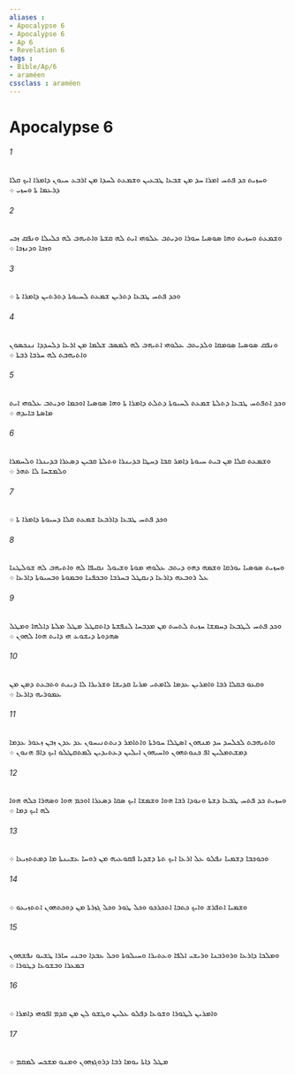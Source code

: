 ```yaml
---
aliases : 
- Apocalypse 6
- Apocalypse 6
- Ap 6
- Revelation 6
tags : 
- Bible/Ap/6
- araméen
cssclass : araméen
---
```


# Apocalypse 6

###### 1
ܘܚܙܝܬ ܟܕ ܦܬܚ ܐܡܪܐ ܚܕ ܡܢ ܫܒܥܐ ܛܒܥܝܢ ܘܫܡܥܬ ܠܚܕܐ ܡܢ ܐܪܒܥ ܚܝܘܢ ܕܐܡܪܐ ܐܝܟ ܩܠܐ ܕܪܥܡܐ ܬܐ ܘܚܙܝ ܀
###### 2
ܘܫܡܥܬ ܘܚܙܝܬ ܘܗܐ ܤܘܤܝܐ ܚܘܪܐ ܘܕܝܬܒ ܥܠܘܗܝ ܐܝܬ ܠܗ ܩܫܬܐ ܘܐܬܝܗܒ ܠܗ ܟܠܝܠܐ ܘܢܦܩ ܙܟܝ ܘܙܟܐ ܘܕܢܙܟܐ ܀
###### 3
ܘܟܕ ܦܬܚ ܛܒܥܐ ܕܬܪܝܢ ܫܡܥܬ ܠܚܝܘܬܐ ܕܬܪܬܝܢ ܕܐܡܪܐ ܬܐ ܀
###### 4
ܘܢܦܩ ܤܘܤܝܐ ܤܘܡܩܐ ܘܠܕܝܬܒ ܥܠܘܗܝ ܐܬܝܗܒ ܠܗ ܠܡܤܒ ܫܠܡܐ ܡܢ ܐܪܥܐ ܕܠܚܕܕܐ ܢܢܟܤܘܢ ܘܐܬܝܗܒܬ ܠܗ ܚܪܒܐ ܪܒܬܐ ܀
###### 5
ܘܟܕ ܐܬܦܬܚ ܛܒܥܐ ܕܬܠܬܐ ܫܡܥܬ ܠܚܝܘܬܐ ܕܬܠܬ ܕܐܡܪܐ ܬܐ ܘܗܐ ܤܘܤܝܐ ܐܘܟܡܐ ܘܕܝܬܒ ܥܠܘܗܝ ܐܝܬ ܡܐܤܬܐ ܒܐܝܕܗ ܀
###### 6
ܘܫܡܥܬ ܩܠܐ ܡܢ ܒܝܬ ܚܝܘܬܐ ܕܐܡܪ ܩܒܐ ܕܚܛܐ ܒܕܝܢܪܐ ܘܬܠܬܐ ܩܒܝܢ ܕܤܥܪܐ ܒܕܝܢܪܐ ܘܠܚܡܪܐ ܘܠܡܫܚܐ ܠܐ ܬܗܪ ܀
###### 7
ܘܟܕ ܦܬܚ ܛܒܥܐ ܕܐܪܒܥܐ ܫܡܥܬ ܩܠܐ ܕܚܝܘܬܐ ܕܐܡܪܐ ܬܐ ܀
###### 8
ܘܚܙܝܬ ܤܘܤܝܐ ܝܘܪܩܐ ܘܫܡܗ ܕܗܘ ܕܝܬܒ ܥܠܘܗܝ ܡܘܬܐ ܘܫܝܘܠ ܢܩܝܦܐ ܠܗ ܘܐܬܝܗܒ ܠܗ ܫܘܠܛܢܐ ܥܠ ܪܘܒܥܗ ܕܐܪܥܐ ܕܢܩܛܠ ܒܚܪܒܐ ܘܒܟܦܢܐ ܘܒܡܘܬܐ ܘܒܚܝܘܬܐ ܕܐܪܥܐ ܀
###### 9
ܘܟܕ ܦܬܚ ܠܛܒܥܐ ܕܚܡܫܐ ܚܙܝܬ ܠܬܚܬ ܡܢ ܡܕܒܚܐ ܠܢܦܫܬܐ ܕܐܬܩܛܠ ܡܛܠ ܡܠܬܐ ܕܐܠܗܐ ܘܡܛܠ ܤܗܕܘܬܐ ܕܝܫܘܥ ܗܝ ܕܐܝܬ ܗܘܐ ܠܗܘܢ ܀
###### 10
ܘܩܥܘ ܒܩܠܐ ܪܒܐ ܘܐܡܪܝܢ ܥܕܡܐ ܠܐܡܬܝ ܡܪܝܐ ܩܕܝܫܐ ܘܫܪܝܪܐ ܠܐ ܕܝܢܬ ܘܬܒܥܬ ܕܡܢ ܡܢ ܥܡܘܪܝܗ ܕܐܪܥܐ ܀
###### 11
ܘܐܬܝܗܒܬ ܠܟܠܚܕ ܚܕ ܡܢܗܘܢ ܐܤܛܠܐ ܚܘܪܬܐ ܘܐܬܐܡܪ ܕܢܬܬܢܝܚܘܢ ܥܕ ܥܕܢ ܙܒܢ ܙܥܘܪ ܥܕܡܐ ܕܡܫܬܡܠܝܢ ܐܦ ܟܢܘܬܗܘܢ ܘܐܚܝܗܘܢ ܐܝܠܝܢ ܕܥܬܝܕܝܢ ܠܡܬܩܛܠܘ ܐܝܟ ܕܐܦ ܗܢܘܢ ܀
###### 12
ܘܚܙܝܬ ܟܕ ܦܬܚ ܛܒܥܐ ܕܫܬܐ ܘܢܘܕܐ ܪܒܐ ܗܘܐ ܘܫܡܫܐ ܐܝܟ ܤܩܐ ܕܤܥܪܐ ܐܘܟܡ ܗܘܐ ܘܤܗܪܐ ܟܠܗ ܗܘܐ ܠܗ ܐܝܟ ܕܡܐ ܀
###### 13
ܘܟܘܟܒܐ ܕܫܡܝܐ ܢܦܠܘ ܥܠ ܐܪܥܐ ܐܝܟ ܬܬܐ ܕܫܕܝܐ ܦܩܘܥܝܗ ܡܢ ܪܘܚܐ ܥܫܝܢܬܐ ܡܐ ܕܡܬܬܙܝܥܐ ܀
###### 14
ܘܫܡܝܐ ܐܬܦܪܫ ܘܐܝܟ ܟܬܒܐ ܐܬܟܪܟܘ ܘܟܠ ܛܘܪ ܘܟܠ ܓܙܪܬܐ ܡܢ ܕܘܟܬܗܘܢ ܐܬܬܙܝܥܘ ܀
###### 15
ܘܡܠܟܐ ܕܐܪܥܐ ܘܪܘܪܒܢܐ ܘܪܝܫܝ ܐܠܦܐ ܘܥܬܝܪܐ ܘܚܝܠܘܬܐ ܘܟܠ ܥܒܕܐ ܘܒܢܝ ܚܐܪܐ ܛܫܝܘ ܢܦܫܗܘܢ ܒܡܥܪܐ ܘܒܫܘܥܐ ܕܛܘܪܐ ܀
###### 16
ܘܐܡܪܝܢ ܠܛܘܪܐ ܘܫܘܥܐ ܕܦܠܘ ܥܠܝܢ ܘܛܫܘ ܠܢ ܡܢ ܩܕܡ ܐܦܘܗܝ ܕܐܡܪܐ ܀
###### 17
ܡܛܠ ܕܐܬܐ ܝܘܡܐ ܪܒܐ ܕܪܘܓܙܗܘܢ ܘܡܢܘ ܡܫܟܚ ܠܡܩܡ ܀
